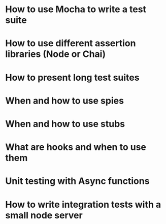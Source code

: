 # How to use Mocha to write a test suite
# How to use different assertion libraries (Node or Chai)
# How to present long test suites
# When and how to use spies
# When and how to use stubs
# What are hooks and when to use them
# Unit testing with Async functions
# How to write integration tests with a small node server
